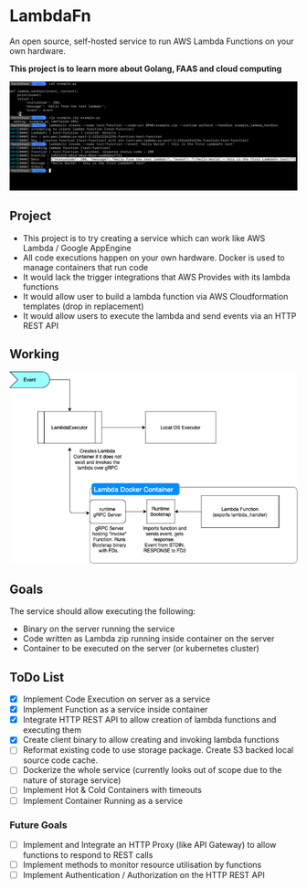 # LambdaFn
An open source, self-hosted service to run AWS Lambda Functions on your own hardware.

**This project is to learn more about Golang, FAAS and cloud computing**

![LambdaFn in Action](assets/img.png)

## Project
- This project is to try creating a service which can work like AWS Lambda / Google AppEngine
- All code executions happen on your own hardware. Docker is used to manage containers that run code
- It would lack the trigger integrations that AWS Provides with its lambda functions
- It would allow user to build a lambda function via AWS Cloudformation templates (drop in replacement)
- It would allow users to execute the lambda and send events via an HTTP REST API 

## Working
![Working Diagram](assets/initialDiagram.png)

## Goals 
The service should allow executing the following:
- Binary on the server running the service
- Code written as Lambda zip running inside container on the server
- Container to be executed on the server (or kubernetes cluster)

## ToDo List
- [x] Implement Code Execution on server as a service
- [x] Implement Function as a service inside container
- [x] Integrate HTTP REST API to allow creation of lambda functions and executing them
- [x] Create client binary to allow creating and invoking lambda functions
- [ ] Reformat existing code to use storage package. Create S3 backed local source code cache.
- [ ] Dockerize the whole service (currently looks out of scope due to the nature of storage service)
- [ ] Implement Hot & Cold Containers with timeouts
- [ ] Implement Container Running as a service

### Future Goals
- [ ] Implement and Integrate an HTTP Proxy (like API Gateway) to allow functions to respond to REST calls
- [ ] Implement methods to monitor resource utilisation by functions
- [ ] Implement Authentication / Authorization on the HTTP REST API 